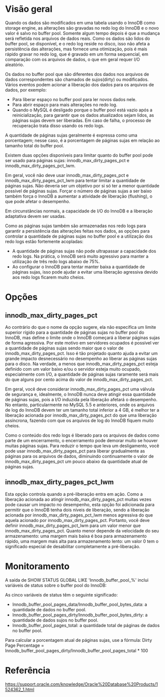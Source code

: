 # Visão geral

Quando os dados são modificados em uma tabela usando o InnoDB como storage engine, as alterações são gravadas no redo log do InnoDB e o novo valor é salvo no buffer pool. Somente algum tempo depois é que a mudança será refletida nos arquivos de dados reais.
Como os dados são lidos do buffer pool, se disponível, e o redo log reside no disco, isso não afeta a persistência das alterações, mas fornece uma otimização, pois é mais rápido gravar no redo log, que é gravado em um forma sequencial, em comparação com os arquivos de dados, o que em geral requer I/O aleatório.

Os dados no buffer pool que são diferentes dos dados nos arquivos de dados correspondentes são chamados de sujos(dirty) ou modificados. Vários eventos podem acionar a liberação dos dados para os arquivos de dados, por exemplo:

- Para liberar espaço no buffer pool para ler novos dados nele.
- Para abrir espaço para mais alterações no redo log.
- Quando o MySQL é desligado porque o buffer pool está vazio após a reinicialização, para garantir que os dados atualizados sejam lidos, as páginas sujas devem ser liberadas. Em caso de falha, o processo de recuperação trata disso usando os redo logs.

A quantidade de páginas sujas geralmente é expressa como uma porcentagem; nesse caso, é a porcentagem de páginas sujas em relação ao tamanho total do buffer pool.

Existem duas opções disponíveis para limitar quanto do buffer pool pode ser usado para páginas sujas: innodb_max_dirty_pages_pct e innodb_max_dirty_pages_pct_lwm.

Em geral, você não deve usar innodb_max_dirty_pages_pct e innodb_max_dirty_pages_pct_lwm para tentar limitar a quantidade de páginas sujas. Não deveria ser um objetivo por si só ter a menor quantidade possível de páginas sujas. Forçar o número de páginas sujas a ser baixo também força o InnoDB a aumentar a atividade de liberação (flushing), o que pode afetar o desempenho.

Em circunstâncias normais, a capacidade de I/O do InnoDB e a liberação adaptativa devem ser usadas.

Como as páginas sujas também são armazenadas nos redo logs para garantir a persistência das alterações feitas nos dados, as opções para controlar a quantidade de páginas sujas no buffer pool e a utilização dos redo logs estão fortemente acopladas:

- A quantidade de páginas sujas não pode ultrapassar a capacidade dos redo logs. Na prática, o InnoDB será muito agressivo para manter a utilização de três redo logs abaixo de 75%.
- Ao configurar o InnoDB para tentar manter baixa a quantidade de páginas sujas, isso pode ajudar a evitar uma liberação agressiva devido aos redo logs ficarem muito cheios.

# Opções

## innodb_max_dirty_pages_pct

Ao contrário do que o nome da opção sugere, ela não especifica um limite superior rígido para a quantidade de páginas sujas no buffer pool do InnoDB, mas define o limite onde o InnoDB começará a liberar páginas sujas de forma agressiva. Por este motivo em servidores ocupados é possível ver a quantidade de páginas sujas sendo maior que o valor de innodb_max_dirty_pages_pct. Isso é tão projetado quanto ajuda a evitar um grande impacto desnecessário no desempenho ao liberar as páginas sujas para o disco. Na verdade, a menos que innodb_max_dirty_pages_pct esteja definido com um valor baixo e/ou o servidor esteja muito ocupado, especialmente com I/O, a quantidade de páginas sujas raramente será mais do que alguns por cento acima do valor de innodb_max_dirty_pages_pct.

Em geral, você deve considerar innodb_max_dirty_pages_pct uma válvula de segurança e, idealmente, o InnoDB nunca deve atingir essa quantidade de páginas sujas, pois a I/O induzida pela liberação afetará o desempenho. No entanto, particularmente no MySQL 5.5 e anteriores, onde os arquivos de log do InnoDB devem ter um tamanho total inferior a 4 GB, é melhor ter a liberação acionada por innodb_max_dirty_pages_pct do que uma liberação assíncrona, fazendo com que os arquivos de log do InnoDB fiquem muito cheios.

Como o conteúdo dos redo logs é liberado para os arquivos de dados como parte de um encerramento, o encerramento pode demorar muito se houver muitas páginas sujas. Para reduzir o tempo que leva um desligamento, você pode usar innodb_max_dirty_pages_pct para liberar gradualmente as páginas para os arquivos de dados, diminuindo continuamente o valor de innodb_max_dirty_pages_pct um pouco abaixo da quantidade atual de páginas sujas.

## innodb_max_dirty_pages_pct_lwm

Esta opção controla quando a pré-liberação entra em ação. Como a liberação acionada ao atingir innodb_max_dirty_pages_pct muitas vezes pode causar um impacto no desempenho, esta opção foi adicionada para permitir que o InnoDB tenha dois níveis de liberação, sendo a liberação acionada por innodb_max_dirty_pages_pct_lwm menos agressiva do que aquela acionado por innodb_max_dirty_pages_pct. Portanto, você deve definir innodb_max_dirty_pages_pct_lwm para um valor menor que innodb_max_dirty_pages_pct. Quanto menor depende da velocidade do seu armazenamento: uma margem mais baixa é boa para armazenamento rápido, uma margem mais alta para armazenamento lento: um valor 0 tem o significado especial de desabilitar completamente a pré-liberação.

# Monitoramento
A saída de SHOW STATUS GLOBAL LIKE 'Innodb_buffer_pool_%' inclui variáveis ​​de status sobre o buffer pool do InnoDB:

As cinco variáveis ​​de status têm o seguinte significado:
- Innodb_buffer_pool_pages_data/Innodb_buffer_pool_bytes_data: a quantidade de dados no buffer pool.
- Innodb_buffer_pool_pages_dirty/Innodb_buffer_pool_bytes_dirty: a quantidade de dados sujos no buffer pool.
- Innodb_buffer_pool_pages_total: a quantidade total de páginas de dados no buffer pool.

Para calcular a porcentagem atual de páginas sujas, use a fórmula:
Dirty Page Percentage = Innodb_buffer_pool_pages_dirty/Innodb_buffer_pool_pages_total * 100

# Referência
https://support.oracle.com/knowledge/Oracle%20Database%20Products/1524362_1.html